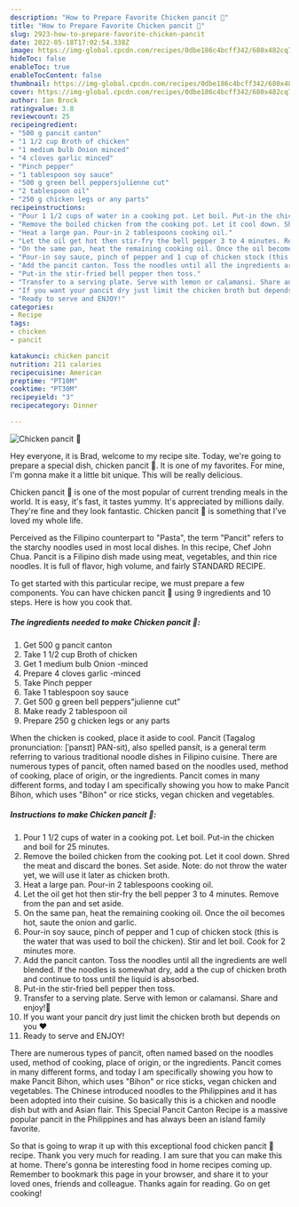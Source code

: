 ```yaml
---
description: "How to Prepare Favorite Chicken pancit 🤤"
title: "How to Prepare Favorite Chicken pancit 🤤"
slug: 2923-how-to-prepare-favorite-chicken-pancit
date: 2022-05-18T17:02:54.338Z
image: https://img-global.cpcdn.com/recipes/0dbe186c4bcff342/680x482cq70/chicken-pancit-recipe-main-photo.jpg
hideToc: false
enableToc: true
enableTocContent: false
thumbnail: https://img-global.cpcdn.com/recipes/0dbe186c4bcff342/680x482cq70/chicken-pancit-recipe-main-photo.jpg
cover: https://img-global.cpcdn.com/recipes/0dbe186c4bcff342/680x482cq70/chicken-pancit-recipe-main-photo.jpg
author: Ian Brock
ratingvalue: 3.8
reviewcount: 25
recipeingredient:
- "500 g pancit canton"
- "1 1/2 cup Broth of chicken"
- "1 medium bulb Onion minced"
- "4 cloves garlic minced"
- "Pinch pepper"
- "1 tablespoon soy sauce"
- "500 g green bell peppersjulienne cut"
- "2 tablespoon oil"
- "250 g chicken legs or any parts"
recipeinstructions:
- "Pour 1 1/2 cups of water in a cooking pot. Let boil. Put-in the chicken and boil for 25 minutes."
- "Remove the boiled chicken from the cooking pot. Let it cool down. Shred the meat and discard the bones. Set aside. Note: do not throw the water yet, we will use it later as chicken broth."
- "Heat a large pan. Pour-in 2 tablespoons cooking oil."
- "Let the oil get hot then stir-fry the bell pepper 3 to 4 minutes. Remove from the pan and set aside."
- "On the same pan, heat the remaining cooking oil. Once the oil becomes hot, saute the onion and garlic."
- "Pour-in soy sauce, pinch of pepper and 1 cup of chicken stock (this is the water that was used to boil the chicken). Stir and let boil. Cook for 2 minutes more."
- "Add the pancit canton. Toss the noodles until all the ingredients are well blended. If the noodles is somewhat dry, add a the cup of chicken broth and continue to toss until the liquid is absorbed."
- "Put-in the stir-fried bell pepper then toss."
- "Transfer to a serving plate. Serve with lemon or calamansi. Share and enjoy!🤤"
- "If you want your pancit dry just limit the chicken broth but depends on you ❤"
- "Ready to serve and ENJOY!"
categories:
- Recipe
tags:
- chicken
- pancit

katakunci: chicken pancit 
nutrition: 211 calories
recipecuisine: American
preptime: "PT10M"
cooktime: "PT30M"
recipeyield: "3"
recipecategory: Dinner

---
```



![Chicken pancit 🤤](https://img-global.cpcdn.com/recipes/0dbe186c4bcff342/680x482cq70/chicken-pancit-recipe-main-photo.jpg)

Hey everyone, it is Brad, welcome to my recipe site. Today, we're going to prepare a special dish, chicken pancit 🤤. It is one of my favorites. For mine, I'm gonna make it a little bit unique. This will be really delicious.

Chicken pancit 🤤 is one of the most popular of current trending meals in the world. It is easy, it's fast, it tastes yummy. It's appreciated by millions daily. They're fine and they look fantastic. Chicken pancit 🤤 is something that I've loved my whole life.

Perceived as the Filipino counterpart to &#34;Pasta&#34;, the term &#34;Pancit&#34; refers to the starchy noodles used in most local dishes. In this recipe, Chef John Chua. Pancit is a Filipino dish made using meat, vegetables, and thin rice noodles. It is full of flavor, high volume, and fairly STANDARD RECIPE.


To get started with this particular recipe, we must prepare a few components. You can have chicken pancit 🤤 using 9 ingredients and 10 steps. Here is how you cook that.

<!--inarticleads1-->

##### The ingredients needed to make Chicken pancit 🤤:

1. Get 500 g pancit canton
1. Take 1 1/2 cup Broth of chicken
1. Get 1 medium bulb Onion -minced
1. Prepare 4 cloves garlic -minced
1. Take Pinch pepper
1. Take 1 tablespoon soy sauce
1. Get 500 g green bell peppers&#34;julienne cut&#34;
1. Make ready 2 tablespoon oil
1. Prepare 250 g chicken legs or any parts


When the chicken is cooked, place it aside to cool. Pancit (Tagalog pronunciation: [ˈpansɪt] PAN-sit), also spelled pansít, is a general term referring to various traditional noodle dishes in Filipino cuisine. There are numerous types of pancit, often named based on the noodles used, method of cooking, place of origin, or the ingredients. Pancit comes in many different forms, and today I am specifically showing you how to make Pancit Bihon, which uses &#34;Bihon&#34; or rice sticks, vegan chicken and vegetables. 

<!--inarticleads2-->

##### Instructions to make Chicken pancit 🤤:

1. Pour 1 1/2 cups of water in a cooking pot. Let boil. Put-in the chicken and boil for 25 minutes.
1. Remove the boiled chicken from the cooking pot. Let it cool down. Shred the meat and discard the bones. Set aside. Note: do not throw the water yet, we will use it later as chicken broth.
1. Heat a large pan. Pour-in 2 tablespoons cooking oil.
1. Let the oil get hot then stir-fry the bell pepper 3 to 4 minutes. Remove from the pan and set aside.
1. On the same pan, heat the remaining cooking oil. Once the oil becomes hot, saute the onion and garlic.
1. Pour-in soy sauce, pinch of pepper and 1 cup of chicken stock (this is the water that was used to boil the chicken). Stir and let boil. Cook for 2 minutes more.
1. Add the pancit canton. Toss the noodles until all the ingredients are well blended. If the noodles is somewhat dry, add a the cup of chicken broth and continue to toss until the liquid is absorbed.
1. Put-in the stir-fried bell pepper then toss.
1. Transfer to a serving plate. Serve with lemon or calamansi. Share and enjoy!🤤
1. If you want your pancit dry just limit the chicken broth but depends on you ❤
1. Ready to serve and ENJOY!

There are numerous types of pancit, often named based on the noodles used, method of cooking, place of origin, or the ingredients. Pancit comes in many different forms, and today I am specifically showing you how to make Pancit Bihon, which uses &#34;Bihon&#34; or rice sticks, vegan chicken and vegetables. The Chinese introduced noodles to the Philippines and it has been adopted into their cuisine. So basically this is a chicken and noodle dish but with and Asian flair. This Special Pancit Canton Recipe is a massive popular pancit in the Philippines and has always been an island family favorite. 

So that is going to wrap it up with this exceptional food chicken pancit 🤤 recipe. Thank you very much for reading. I am sure that you can make this at home. There's gonna be interesting food in home recipes coming up. Remember to bookmark this page in your browser, and share it to your loved ones, friends and colleague. Thanks again for reading. Go on get cooking!
